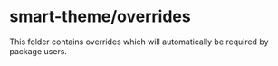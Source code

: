 # smart-theme/overrides

This folder contains overrides which will automatically be required by package users.
